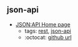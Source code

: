 json-api 
---
* [JSON:API Home page](https://jsonapi.org/)
    * tags: [rest](../tags/rest.md), [json-api](../tags/json-api.md)
    * :octocat: [github url](https://github.com/json-api/json-api)
